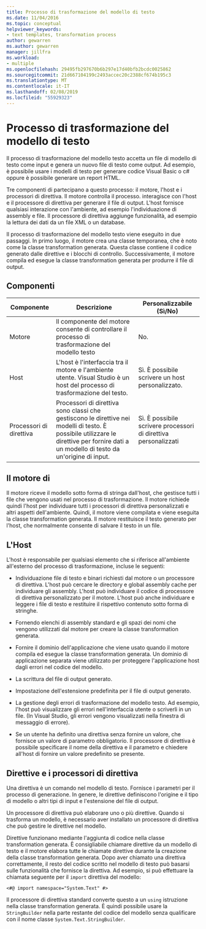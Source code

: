 ```yaml
---
title: Processo di trasformazione del modello di testo
ms.date: 11/04/2016
ms.topic: conceptual
helpviewer_keywords:
- text templates, transformation process
author: gewarren
ms.author: gewarren
manager: jillfra
ms.workload:
- multiple
ms.openlocfilehash: 29495fb297670b6b297e17d40bfb2bcdc0025862
ms.sourcegitcommit: 21d667104199c2493accec20c2388cf674b195c3
ms.translationtype: MT
ms.contentlocale: it-IT
ms.lasthandoff: 02/08/2019
ms.locfileid: "55929323"
---
```

# <a name="the-text-template-transformation-process"></a>Processo di trasformazione del modello di testo
Il processo di trasformazione del modello testo accetta un file di modello di testo come input e genera un nuovo file di testo come output. Ad esempio, è possibile usare i modelli di testo per generare codice Visual Basic o c# oppure è possibile generare un report HTML.

 Tre componenti di partecipano a questo processo: il motore, l'host e i processori di direttiva. Il motore controlla il processo. interagisce con l'host e il processore di direttiva per generare il file di output. L'host fornisce qualsiasi interazione con l'ambiente, ad esempio l'individuazione di assembly e file. Il processore di direttiva aggiunge funzionalità, ad esempio la lettura dei dati da un file XML o un database.

 Il processo di trasformazione del modello testo viene eseguito in due passaggi. In primo luogo, il motore crea una classe temporanea, che è noto come la classe transformation generata. Questa classe contiene il codice generato dalle direttive e i blocchi di controllo. Successivamente, il motore compila ed esegue la classe transformation generata per produrre il file di output.

## <a name="components"></a>Componenti

|Componente|Descrizione|Personalizzabile (Sì/No)|
|-|-|-|
|Motore|Il componente del motore consente di controllare il processo di trasformazione del modello testo|No.|
|Host|L'host è l'interfaccia tra il motore e l'ambiente utente. Visual Studio è un host del processo di trasformazione del testo.|Sì. È possibile scrivere un host personalizzato.|
|Processori di direttiva|Processori di direttiva sono classi che gestiscono le direttive nei modelli di testo. È possibile utilizzare le direttive per fornire dati a un modello di testo da un'origine di input.|Sì. È possibile scrivere processori di direttiva personalizzati|

## <a name="the-engine"></a>Il motore di
 Il motore riceve il modello sotto forma di stringa dall'host, che gestisce tutti i file che vengono usati nel processo di trasformazione. Il motore richiede quindi l'host per individuare tutti i processori di direttiva personalizzati e altri aspetti dell'ambiente. Quindi, il motore viene compilata e viene eseguita la classe transformation generata. Il motore restituisce il testo generato per l'host, che normalmente consente di salvare il testo in un file.

## <a name="the-host"></a>L'Host
 L'host è responsabile per qualsiasi elemento che si riferisce all'ambiente all'esterno del processo di trasformazione, incluse le seguenti:

-   Individuazione file di testo e binari richiesti dal motore o un processore di direttiva. L'host può cercare le directory e global assembly cache per individuare gli assembly. L'host può individuare il codice di processore di direttiva personalizzato per il motore. L'host può anche individuare e leggere i file di testo e restituire il rispettivo contenuto sotto forma di stringhe.

-   Fornendo elenchi di assembly standard e gli spazi dei nomi che vengono utilizzati dal motore per creare la classe transformation generata.

-   Fornire il dominio dell'applicazione che viene usato quando il motore compila ed esegue la classe transformation generata. Un dominio di applicazione separata viene utilizzato per proteggere l'applicazione host dagli errori nel codice del modello.

-   La scrittura del file di output generato.

-   Impostazione dell'estensione predefinita per il file di output generato.

-   La gestione degli errori di trasformazione del modello testo. Ad esempio, l'host può visualizzare gli errori nell'interfaccia utente o scriverli in un file. (In Visual Studio, gli errori vengono visualizzati nella finestra di messaggio di errore).

-   Se un utente ha definito una direttiva senza fornire un valore, che fornisce un valore di parametro obbligatorio. Il processore di direttiva è possibile specificare il nome della direttiva e il parametro e chiedere all'host di fornire un valore predefinito se presente.

## <a name="directives-and-directive-processors"></a>Direttive e i processori di direttiva
 Una direttiva è un comando nel modello di testo. Fornisce i parametri per il processo di generazione. In genere, le direttive definiscono l'origine e il tipo di modello o altri tipi di input e l'estensione del file di output.

 Un processore di direttiva può elaborare uno o più direttive. Quando si trasforma un modello, è necessario aver installato un processore di direttiva che può gestire le direttive nel modello.

 Direttive funzionano mediante l'aggiunta di codice nella classe transformation generata. È consigliabile chiamare direttive da un modello di testo e il motore elabora tutte le chiamate direttive durante la creazione della classe transformation generata. Dopo aver chiamato una direttiva correttamente, il resto del codice scritto nel modello di testo può basarsi sulle funzionalità che fornisce la direttiva. Ad esempio, si può effettuare la chiamata seguente per il `import` direttiva del modello:

 `<#@ import namespace="System.Text" #>`

 Il processore di direttiva standard converte questo a un `using` istruzione nella classe transformation generata. È quindi possibile usare la `StringBuilder` nella parte restante del codice del modello senza qualificare con il nome classe `System.Text.StringBuilder`.